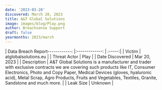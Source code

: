 ```yaml
---
date: '2023-03-20'
discovered: March 20, 2023
title: A&T Global Solutions
image: images/blog/Play.png
author: Breachsense Support
draft: false
yearmonths: 2023/march
---
```


| Data Breach Report------------:     |:-------------:    | :-----:|
| Victim      | atglobalsolutions.eu      | 
| Threat Actor      | Play      | 
| Date Discovered      | Mar 20, 2023      | 
| Description      | A&T Global Solutions is a manufacturer and trader with exclusive contracts we are covering such products like IT, Consumer Electronics, Photo and Copy Paper, Medical Devices (gloves, hyaluronic acid), Metal Scrap, Agro Products, Fruits and Vegetables, Textiles, Granite, Sandstone and much more.      | 
| Leak Size      | Unknown      | 

